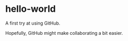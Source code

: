 # hello-world
A first try at using GitHub.

Hopefully, GitHub might make collaborating a bit easier.
